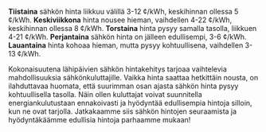 **Tiistaina** sähkön hinta liikkuu välillä 3-12 ¢/kWh, keskihinnan ollessa 5 ¢/kWh. **Keskiviikkona** hinta nousee hieman, vaihdellen 4-22 ¢/kWh, keskihinnan ollessa 8 ¢/kWh. **Torstaina** hinta pysyy samalla tasolla, liikkuen 4-21 ¢/kWh. **Perjantaina** sähkön hinta on jälleen edullisempi, 3-6 ¢/kWh. **Lauantaina** hinta kohoaa hieman, mutta pysyy kohtuullisena, vaihdellen 3-13 ¢/kWh.

Kokonaisuutena lähipäivien sähkön hintakehitys tarjoaa vaihtelevia mahdollisuuksia sähkönkuluttajille. Vaikka hinta saattaa hetkittäin nousta, on ilahduttavaa huomata, että suurimman osan ajasta sähkön hinta pysyy kohtuullisella tasolla. Näin ollen kuluttajat voivat suunnitella energiankulutustaan ennakoivasti ja hyödyntää edullisempia hintoja silloin, kun ne ovat tarjolla. Jatkakaamme siis sähkön hintojen seuraamista ja hyödyntäkäämme edullisia hintoja parhaamme mukaan!